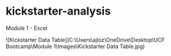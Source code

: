 # kickstarter-analysis
Module 1 - Excel

![Kickstarter Data Table](C:\Users\ajloz\OneDrive\Desktop\UCF Bootcamp\Module 1\Images\Kickstarter Data Table.jpg)
